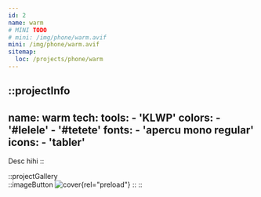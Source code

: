 ```yaml
---
id: 2
name: warm
# MINI TODO
# mini: /img/phone/warm.avif
mini: /img/phone/warm.avif
sitemap:
  loc: /projects/phone/warm
---
```


::projectInfo
---
name: warm
tech: 
    tools:
      - 'KLWP'
    colors:
      - '#lelele'
      - '#tetete'
    fonts:
      - 'apercu mono regular'
    icons:
      - 'tabler'
---
Desc hihi
::

::projectGallery  
  ::imageButton
    ![cover](/img/phone/warm.avif){rel="preload"}
  :: 
::

<!-- 
::projectFeatures
- Authentication with JWT token
- Custom notification & alert
- Interface customization
- Wikipedia API for search and data
- User search and library compare
:: -->

